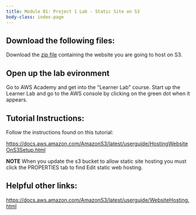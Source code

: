 ```yaml
---
title: Module 01: Project 1 Lab - Static Site on S3
body-class: index-page
---
```


## Download the following files:

Download the [zip file](./quick-oil-s3-static-site.zip) containing the website you are going to host on S3.

## Open up the lab evironment

Go to AWS Academy and get into the "Learner Lab" course. Start up the Learner Lab and go to the AWS console by clicking on the green dot when it appears.


## Tutorial Instructions:

Follow the instructions found on this tutorial:

https://docs.aws.amazon.com/AmazonS3/latest/userguide/HostingWebsiteOnS3Setup.html

**NOTE** When you update the s3 bucket to allow static site hosting you must click the PROPERTIES tab to find Edit static web hosting.


## Helpful other links:

https://docs.aws.amazon.com/AmazonS3/latest/userguide/WebsiteHosting.html

